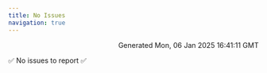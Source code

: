 ```yaml
---
title: No Issues
navigation: true
---
```


<p style="text-align:right;color:#cccs">
Generated Mon, 06 Jan 2025 16:41:11 GMT
</p>
<p>✅ No issues to report ✅</p>




